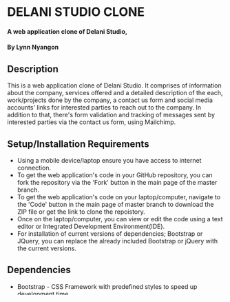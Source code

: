 # DELANI STUDIO CLONE
#### A web application clone of Delani Studio,
#### By **Lynn Nyangon**
## Description
This is a web application clone of Delani Studio. It comprises of information about the company, services offered and a detailed description of the each, work/projects done by the company, a contact us form and social media accounts' links for interested parties to reach out to the company. In addition to that, there's form validation and tracking of messages sent by interested parties via the contact us form, using Mailchimp.
## Setup/Installation Requirements
* Using a mobile device/laptop ensure you have access to internet connection.
* To get the web application's code in your GitHub repository, you can fork the repository via the 'Fork' button in the main page of the master branch.
* To get the web application's code on your laptop/computer, navigate to the 'Code' button in the main page of master branch to download the ZIP file or get the link to clone the repoistory.
* Once on the laptop/computer, you can view or edit the code using a text editor or Integrated Development Environment(IDE).
* For installation of current versions of dependencies; Bootstrap or JQuery, you can replace the already included Bootstrap or jQuery with the current versions.
## Dependencies
* Bootstrap - CSS Framework with predefined styles to speed up development time.
* jQuery - JavaScript library that allows for DOM Manipulation with less boilerplate code.
## Technologies Used
* HTML - For structuring of webpages
* CSS - For custom styling of webpage elements
* JavaScript - For defining User Interface behaviour.
## Support and contact details
In case of any queries, you can reach me via email; lynn.nyangon@gmail.com
### License
Permission is hereby granted, free of charge, to any person obtaining a copy
of this software and associated documentation files (the "Software"), to deal
in the Software without restriction, including without limitation the rights
to use, copy, modify, merge, publish, distribute, sublicense, and/or sell
copies of the Software, and to permit persons to whom the Software is
furnished to do so, subject to the following conditions:

The above copyright notice and this permission notice shall be included in all
copies or substantial portions of the Software.

THE SOFTWARE IS PROVIDED "AS IS", WITHOUT WARRANTY OF ANY KIND, EXPRESS OR
IMPLIED, INCLUDING BUT NOT LIMITED TO THE WARRANTIES OF MERCHANTABILITY,
FITNESS FOR A PARTICULAR PURPOSE AND NONINFRINGEMENT. IN NO EVENT SHALL THE
AUTHORS OR COPYRIGHT HOLDERS BE LIABLE FOR ANY CLAIM, DAMAGES OR OTHER
LIABILITY, WHETHER IN AN ACTION OF CONTRACT, TORT OR OTHERWISE, ARISING FROM,
OUT OF OR IN CONNECTION WITH THE SOFTWARE OR THE USE OR OTHER DEALINGS IN THE
SOFTWARE.<br>
Copyright (c) 2022 **Lynn Nyangon**
